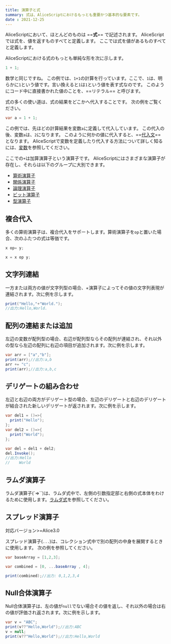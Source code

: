 ```yaml
---
title: 演算子と式
summary: 式は、AliceScriptにおけるもっとも重要かつ基本的な要素です。
date : 2021-12-25
---
```


AliceScriptにおいて、ほとんどのものは ==**式**== で記述されます。
AliceScriptでは式を、値を返すものすべてと定義します。
ここでは式を値があるものすべてと定義します。

AliceScriptにおける式のもっとも単純な形を次に示します。

```cs title="AliceScript"
1 + 1;
```

数学と同じですね。
この例では、`1+1`の計算を行っています。ここで、`1`は、明らかに`1`という値です。言い換えると`1`は`1`という値を表す式なのです。 このようにコード中に直接書かれた値のことを、==リテラル== と呼びます。

式の多くの使い道は、式の結果をどこかへ代入することです。
次の例をご覧ください。

```cs title="AliceScript"
var a = 1 + 1;
```

この例では、先ほどの計算結果を変数`a`に定義して代入しています。
この代入の後、変数`a`は、`2`になります。
このように何かの値に代入すると、==[代入文](./statement.md)== となります。
AliceScriptで変数を定義したり代入する方法について詳しく知るには、[変数](./variable.md)を参照してください。

ここでの`+`は加算演算子という演算子です。
AliceScriptにはさまざまな演算子が存在し、それらは以下のグループに大別できます。

- [算術演算子](./arithmetic-operators.md)
- [関係演算子](./relational-operators.md)
- [論理演算子](./logical-operators.md)
- [ビット演算子](./bitwise-operators.md)
- [型演算子](./type-operators.md)

## 複合代入
多くの算術演算子は、複合代入をサポートします。算術演算子を`op`と置いた場合、次のふたつの式は等価です。

```cs title="AliceScript"
x op= y;
```

```cs title="AliceScript"
x = x op y;
```

## 文字列連結
一方または両方の値が文字列型の場合、+演算子によってその値の文字列表現が連結されます。次に例を示します。

```cs title="JavaScript"
print("Hello,"+"World.");
//出力:Hello,World.
```

## 配列の連結または追加
左辺の変数が配列型の場合、右辺が配列型ならその配列が連結され、それ以外の型なら左辺の配列に右辺の項目が追加されます。次に例を示します。

```cs title="AliceScript"
var arr = ["a","b"];
print(arr);//出力:a,b
arr += "c";
print(arr);//出力:a,b,c
```

## デリゲートの組み合わせ
左辺と右辺の両方がデリゲート型の場合、左辺のデリゲートと右辺のデリゲートが結合された新しいデリゲートが返されます。次に例を示します。

```cs title="AliceScript"
var del1 = ()=>{
  print("Hello");
};
var del2 = ()=>{
  print("World");
};

var del = del1 + del2;
del.Invoke();
//出力:Hello
//    World
```

## ラムダ演算子
ラムダ演算子(`=>``)は、ラムダ式中で、左側の引数指定部と右側の式本体をわけるために使用します。[ラムダ式](../delegate)を参照してください。


## スプレッド演算子
<span class="badge bg-success">対応バージョン>=Alice3.0</span>

スプレッド演算子(`...`)は、コレクション式中で別の配列の中身を展開するときに使用します。
次の例を参照してください。

```cs title="AliceScript"
var baseArray = [1,2,3];

var combined = [0, ...baseArray , 4];

print(combined);//出力: 0,1,2,3,4
```

## Null合体演算子
Null合体演算子は、左の値が`null`でない場合その値を返し、それ以外の場合は右の値が評価され返されます。次に例を示します。

```cs title="AliceScript"
var v = "ABC";
print(v??"Hello,World");//出力:ABC
v = null;
print(v??"Hello,World");//出力:Hello,World
```
